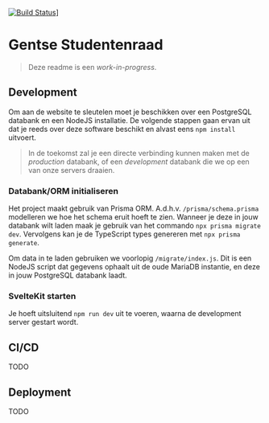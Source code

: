[![Build Status](https://ci.gentsestudentenraad.be/api/badges/GentseStudentenraad/website/status.svg)](https://ci.gentsestudentenraad.be/GentseStudentenraad/website)]

# Gentse Studentenraad

> Deze readme is een _work-in-progress_.

## Development

Om aan de website te sleutelen moet je beschikken over een PostgreSQL databank en een NodeJS installatie. De volgende stappen gaan ervan uit dat je reeds over deze software beschikt en alvast eens `npm install` uitvoert.

> In de toekomst zal je een directe verbinding kunnen maken met de _production_ databank, of een _development_ databank die we op een van onze servers draaien.

### Databank/ORM initialiseren

Het project maakt gebruik van Prisma ORM. A.d.h.v. `/prisma/schema.prisma` modelleren we hoe het schema eruit hoeft te zien. Wanneer je deze in jouw databank wilt laden maak je gebruik van het commando `npx prisma migrate dev`. Vervolgens kan je de TypeScript types genereren met `npx prisma generate`.

Om data in te laden gebruiken we voorlopig `/migrate/index.js`. Dit is een NodeJS script dat gegevens ophaalt uit de oude MariaDB instantie, en deze in jouw PostgreSQL databank laadt.

### SvelteKit starten

Je hoeft uitsluitend `npm run dev` uit te voeren, waarna de development server gestart wordt.

## CI/CD

TODO

## Deployment

TODO
